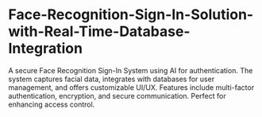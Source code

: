 # Face-Recognition-Sign-In-Solution-with-Real-Time-Database-Integration
A secure Face Recognition Sign-In System using AI for authentication. The system captures facial data, integrates with databases for user management, and offers customizable UI/UX. Features include multi-factor authentication, encryption, and secure communication. Perfect for enhancing access control.
